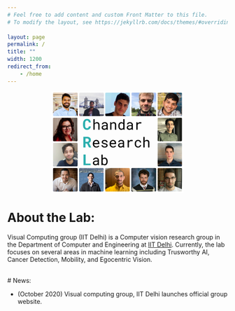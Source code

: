 ```yaml
---
# Feel free to add content and custom Front Matter to this file.
# To modify the layout, see https://jekyllrb.com/docs/themes/#overriding-theme-defaults

layout: page
permalink: /
title: ""
width: 1200
redirect_from:
    - /home
---
```


<img src="/assets/images/website_collage.jpg" width="60%" height="60%" style="display: block; margin-left: auto; margin-right: auto;" >

# About the Lab:


Visual Computing group (IIT Delhi) is a Computer vision research group in the Department of Computer and Engineering at [IIT Delhi](https://www.cse.iitd.ac.in/). Currently, the lab focuses on several areas in machine learning including Trusworthy AI, Cancer Detection, Mobility, and Egocentric Vision. 

<br>
# News:

* (October 2020) Visual computing group, IIT Delhi launches official group website.
